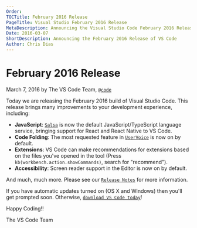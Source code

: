 ```yaml
---
Order:
TOCTitle: February 2016 Release
PageTitle: Visual Studio February 2016 Release
MetaDescription: Announcing the Visual Studio Code February 2016 Release
Date: 2016-03-07
ShortDescription: Announcing the February 2016 Release of VS Code
Author: Chris Dias
---
```


# February 2016 Release

March 7, 2016 by The VS Code Team, [`@code`](https://twitter.com/code)

Today we are releasing the February 2016 build of Visual Studio Code. This release brings many improvements to your development experience, including:

* **JavaScript**: [`Salsa`](https://github.com/microsoft/TypeScript/issues/4789) is now the default JavaScript/TypeScript language service, bringing support for React and React Native to VS Code.
* **Code Folding**: The most requested feature in [`UserVoice`](https://visualstudio.uservoice.com/forums/293070-visual-studio-code/suggestions/7752321-add-code-folding-support) is now on by default.
* **Extensions**: VS Code can make recommendations for extensions based on the files you've opened in the tool (Press `kb(workbench.action.showCommands)`, search for "recommend").
* **Accessibility**: Screen reader support in the Editor is now on by default.

And much, much more. Please see our [`Release Notes`](https://go.microsoft.com/fwlink/?LinkID=533483) for more information.

If you have automatic updates turned on (OS X and Windows) then you'll get prompted soon. Otherwise, [`download VS Code today`](https://code.visualstudio.com)!

Happy Coding!!

The VS Code Team
